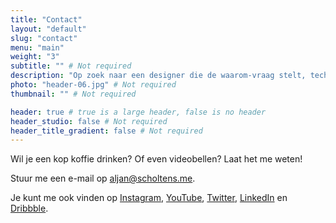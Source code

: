 ```yaml
---
title: "Contact"
layout: "default"
slug: "contact"
menu: "main"
weight: "3"
subtitle: "" # Not required
description: "Op zoek naar een designer die de waarom-vraag stelt, technisch meedenkt en prachtige producten maakt? Ik kan je helpen." # Not required
photo: "header-06.jpg" # Not required
thumbnail: "" # Not required

header: true # true is a large header, false is no header
header_studio: false # Not required
header_title_gradient: false # Not required
---
```


Wil je een kop koffie drinken? Of even videobellen? Laat het me weten!

Stuur me een e-mail op [aljan@scholtens.me](mailto:aljan@scholtens.me).

Je kunt me ook vinden op [Instagram](https://instagram.com/aljan), [YouTube](https://www.youtube.com/aljanscholtens), [Twitter](https://twitter.com/aljanscholtens), [LinkedIn](https://linkedin.com/in/aljanscholtens/) en [Dribbble](http://dribbble.com/aljan).
